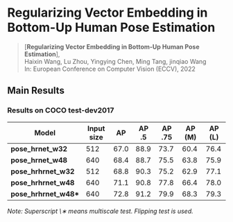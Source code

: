 # Regularizing Vector Embedding in Bottom-Up Human Pose Estimation

> [**Regularizing Vector Embedding in Bottom-Up Human Pose Estimation**],            
> Haixin Wang, Lu Zhou, Yingying Chen, Ming Tang, jinqiao Wang  
> In: European Conference on Computer Vision (ECCV), 2022   

## Main Results
### Results on COCO test-dev2017
| Model | Input size | AP | AP .5 | AP .75 | AP (M) | AP (L) |
|--------------------|------------|---------|--------|-------|-------|--------|
| **pose_hrnet_w32** |  512 | 67.0 | 88.9 | 73.7 | 60.4 | 76.4 |
| **pose_hrnet_w48** |  640 | 68.4 | 88.7 | 75.5 | 63.8 | 75.9 |
| **pose_hrhrnet_w32** |  512 | 68.8 | 90.3 | 75.2 | 62.9 | 77.1 |
| **pose_hrhrnet_w48** |  640 | 71.1 | 90.8 | 77.8 | 66.4 | 78.0 |
| **pose_hrhrnet_w48\*** |  640 | 72.8 | 91.2 | 79.9 | 68.3 | 79.3 |

*Note: Superscript \∗ means multiscale test. Flipping test is used.*
